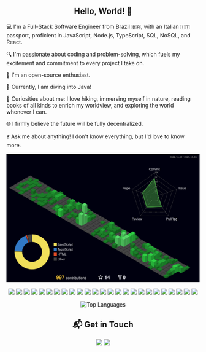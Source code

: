 <!-- <p align="center">
  <a href="https://git.io/typing-svg"><img src="https://readme-typing-svg.demolab.com?font=Fira+Code&color=FFFFFF&background=0d1117&center=true&vCenter=true&width=435&lines=Hello%2C+World!;I'm+Ricardo+Tonietto" alt="Typing SVG" /></a>
</p> -->

<h2 align="center">Hello, World! 👋</h2>
<p align="left">
💻 I'm a Full-Stack Software Engineer from Brazil 🇧🇷, with an Italian 🇮🇹 passport, proficient in JavaScript, Node.js, TypeScript, SQL, NoSQL, and React.

🔍 I'm passionate about coding and problem-solving, which fuels my excitement and commitment to every project I take on. 

🌟 I'm an open-source enthusiast. 

🚀 Currently, I am diving into Java! 

🌿 Curiosities about me: I love hiking, immersing myself in nature, reading books of all kinds to enrich my worldview, and exploring the world whenever I can.

🌐 I firmly believe the future will be fully decentralized.

❓ Ask me about anything! I don't know everything, but I'd love to know more. 
</p>

![Status](./profile-3d-contrib/profile-night-green.svg)
<p align="center">
   <img src="https://img.shields.io/badge/javascript%20-%23323330.svg?&style=for-the-badge&logo=javascript&logoColor=white"/>
    <img src="https://img.shields.io/badge/typescript%20-%23007ACC.svg?&style=for-the-badge&logo=typescript&logoColor=white"/>
    <img src="https://img.shields.io/badge/node.js%20-%2344883E.svg?&style=for-the-badge&logo=node.js&logoColor=white"/>
    <img src="https://img.shields.io/badge/NestJS-E0234E.svg?&style=for-the-badge&logo=nestjs&logoColor=white"/>
    <img src="https://img.shields.io/badge/postgresql%20-0064a5.svg?&style=for-the-badge&logo=postgresql&logoColor=white"/>
    <img src="https://img.shields.io/badge/prisma%20-%23323330.svg?&style=for-the-badge&logo=prisma&logoColor=white"/>
    <img src="https://img.shields.io/badge/mongodb%20-589636.svg?&style=for-the-badge&logo=mongodb&logoColor=white"/>
    <img src="https://img.shields.io/badge/jest%20-%23C21325.svg?&style=for-the-badge&logo=jest&logoColor=white"/>
    <img src="https://img.shields.io/badge/react%20-323542.svg?&style=for-the-badge&logo=react&logoColor=white"/> 
    <img src="https://img.shields.io/badge/styled--components%20-%23DB7093.svg?&style=for-the-badge&logo=styled-components&logoColor=white"/>
    <img src="https://img.shields.io/badge/html5%20-%23E34F26.svg?&style=for-the-badge&logo=html5&logoColor=white"/> 
    <img src="https://img.shields.io/badge/css3%20-%231572B6.svg?&style=for-the-badge&logo=css3&logoColor=white"/> 
    <img src="https://img.shields.io/badge/redis-%23DD0031.svg?&style=for-the-badge&logo=redis&logoColor=white"/>
    <img src="https://img.shields.io/badge/python%20-%2314354C.svg?&style=for-the-badge&logo=python&logoColor=white"/> 
    <img src="https://img.shields.io/badge/git%20-%23F05033.svg?&style=for-the-badge&logo=git&logoColor=white"/> 
    <img src="https://img.shields.io/badge/github%20-%23121011.svg?&style=for-the-badge&logo=github&logoColor=white"/>
    <img src="https://img.shields.io/badge/Linux-FCC624?style=for-the-badge&logo=linux&logoColor=black">
    <img src="https://img.shields.io/badge/axios-671ddf?&style=for-the-badge&logo=axios&logoColor=white">
    <img src="https://img.shields.io/badge/npm-CB3837?style=for-the-badge&logo=npm&logoColor=white">
    <img src="https://img.shields.io/badge/Express%20js-000000?style=for-the-badge&logo=express&logoColor=white">
    <img src="https://img.shields.io/badge/ts--node-3178C6?style=for-the-badge&logo=ts-node&logoColor=white">
    <img src="https://img.shields.io/badge/Vercel-000000?style=for-the-badge&logo=vercel&logoColor=white">
    <img src="https://img.shields.io/badge/Render-46E3B7?style=for-the-badge&logo=render&logoColor=white">
    <img src="https://img.shields.io/badge/Swagger-85EA2D?style=for-the-badge&logo=Swagger&logoColor=white">
    <img src="https://img.shields.io/badge/Bitcoin-F7931A?style=for-the-badge&logo=bitcoin&logoColor=white">
</p>

<p align="center">
<img alt="Top Languages" src="https://github-readme-stats.vercel.app/api/top-langs/?username=expeditus303&langs_count=10&layout=compact&theme=dracula&hide_border=true&" width="350"/>
</p>

<h2 align="center">📬 Get in Touch</h2>
<p align="center">
  <a href="mailto:ricardotonietto@ethereum.aleeas.com"><img src="https://img.shields.io/badge/gmail-%23D14836.svg?&style=for-the-badge&logo=gmail&logoColor=white" /></a>
  <a href="https://www.linkedin.com/in/ricardo-tonietto/"><img src="https://img.shields.io/badge/linkedin-%230077B5.svg?&style=for-the-badge&logo=linkedin&logoColor=white" /></a>
</p>
